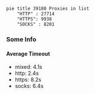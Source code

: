 
```mermaid
pie title 39180 Proxies in list
    "HTTP" : 27714
    "HTTPS": 9938
    "SOCKS" : 8201
```

### Some Info
#### Average Timeout

- mixed: 4.1s
- http: 2.4s
- https: 8.2s
- socks: 6.4s